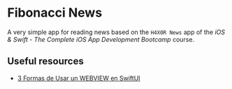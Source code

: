 #  Fibonacci News

A very simple app for reading news based on the `H4X0R News` app of the _iOS & Swift - The Complete iOS App Development Bootcamp_ course.

## Useful resources

- [3 Formas de Usar un WEBVIEW en SwiftUI](https://www.youtube.com/watch?v=xvO8u1HqklE) 
